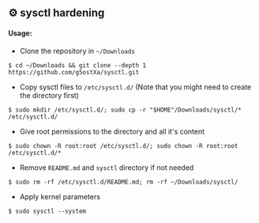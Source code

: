 ## ⚙️ sysctl hardening

#### Usage:

- Clone the repository in `~/Downloads`
```
$ cd ~/Downloads && git clone --depth 1 https://github.com/g5ostXa/sysctl.git
```
- Copy sysctl files to `/etc/sysctl.d/` (Note that you might need to create the directory first)
```
$ sudo mkdir /etc/sysctl.d/; sudo cp -r "$HOME"/Downloads/sysctl/* /etc/sysctl.d/
```
- Give root permissions to the directory and all it's content
```
$ sudo chown -R root:root /etc/sysctl.d/; sudo chown -R root:root /etc/sysctl.d/*
```
- Remove `README.md` and `sysctl` directory if not needed
```
$ sudo rm -rf /etc/sysctl.d/README.md; rm -rf ~/Downloads/sysctl/
```
- Apply kernel parameters
```
$ sudo sysctl --system
```

